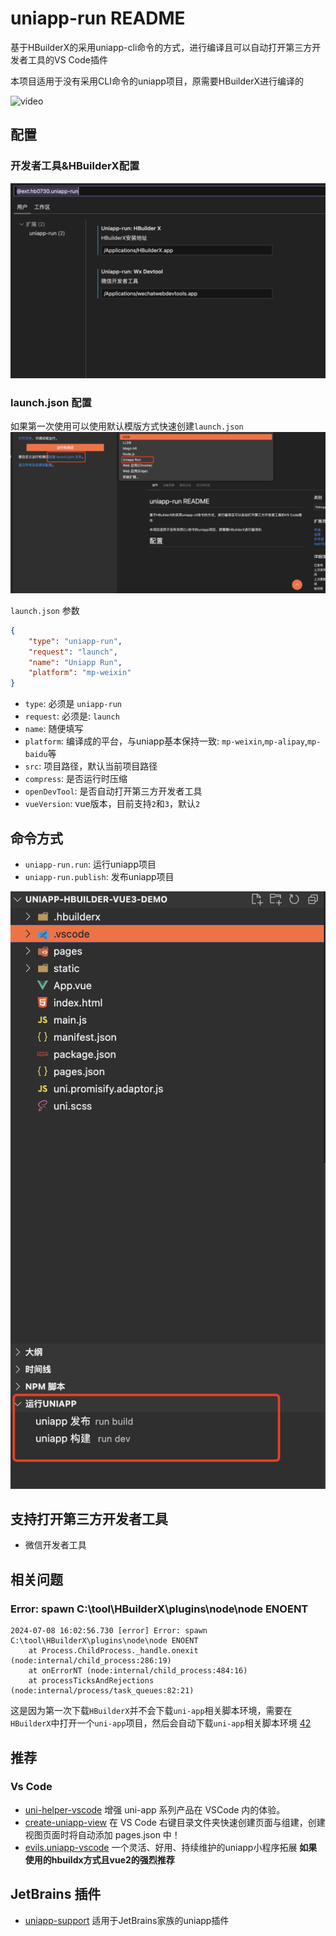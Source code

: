 # uniapp-run README

基于HBuilderX的采用uniapp-cli命令的方式，进行编译且可以自动打开第三方开发者工具的VS Code插件

本项目适用于没有采用CLI命令的uniapp项目，原需要HBuilderX进行编译的

![video](./images/video.gif)

## 配置

### 开发者工具&HBuilderX配置

![devTools](./images/devTools.png)

### launch.json 配置

如果第一次使用可以使用默认模版方式快速创建`launch.json`
![launchJson](./images/launchJson.png)

`launch.json` 参数

```json
{
    "type": "uniapp-run",
    "request": "launch",
    "name": "Uniapp Run",
    "platform": "mp-weixin"
}
```

* `type`: 必须是 `uniapp-run`
* `request`: 必须是: `launch`
* `name`: 随便填写
* `platform`: 编译成的平台，与uniapp基本保持一致: `mp-weixin`,`mp-alipay`,`mp-baidu`等
* `src`: 项目路径，默认当前项目路径
* `compress`: 是否运行时压缩
* `openDevTool`: 是否自动打开第三方开发者工具
* `vueVersion`: vue版本，目前支持`2`和`3`，默认`2`

## 命令方式

* `uniapp-run.run`: 运行uniapp项目
* `uniapp-run.publish`: 发布uniapp项目

![command](./images/commands.png)

## 支持打开第三方开发者工具

* 微信开发者工具

## 相关问题

### Error: spawn C:\tool\HBuilderX\plugins\node\node ENOENT

```shell
2024-07-08 16:02:56.730 [error] Error: spawn C:\tool\HBuilderX\plugins\node\node ENOENT
    at Process.ChildProcess._handle.onexit (node:internal/child_process:286:19)
    at onErrorNT (node:internal/child_process:484:16)
    at processTicksAndRejections (node:internal/process/task_queues:82:21)
```

这是因为第一次下载`HBuilderX`并不会下载`uni-app`相关脚本环境，需要在`HBuilderX`中打开一个`uni-app`项目，然后会自动下载`uni-app`相关脚本环境 [42](https://github.com/hb0730/vscode-uniapp-run/issues/42)

## 推荐

### Vs Code

* [uni-helper-vscode](https://marketplace.visualstudio.com/items?itemName=uni-helper.uni-helper-vscode) 增强 uni-app 系列产品在 VSCode 内的体验。
* [create-uniapp-view](https://marketplace.visualstudio.com/items?itemName=mrmaoddxxaa.create-uniapp-view) 在 VS Code 右键目录文件夹快速创建页面与组建，创建视图页面时将自动添加 pages.json 中！
* [evils.uniapp-vscode](https://marketplace.visualstudio.com/items?itemName=evils.uniapp-vscode) 一个灵活、好用、持续维护的uniapp小程序拓展 **如果使用的hbuildx方式且vue2的强烈推荐**

## JetBrains 插件

* [uniapp-support](https://plugins.jetbrains.com/plugin/19675-uniapp-support) 适用于JetBrains家族的uniapp插件
